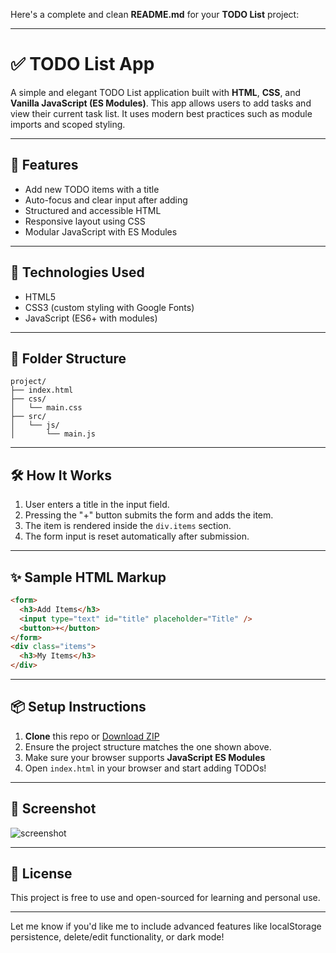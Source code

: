 Here's a complete and clean **README.md** for your **TODO List** project:

---

# ✅ TODO List App

A simple and elegant TODO List application built with **HTML**, **CSS**, and **Vanilla JavaScript (ES Modules)**. This app allows users to add tasks and view their current task list. It uses modern best practices such as module imports and scoped styling.

---

## 🚀 Features

- Add new TODO items with a title
- Auto-focus and clear input after adding
- Structured and accessible HTML
- Responsive layout using CSS
- Modular JavaScript with ES Modules

---

## 🧱 Technologies Used

- HTML5
- CSS3 (custom styling with Google Fonts)
- JavaScript (ES6+ with modules)

---

## 📁 Folder Structure

```
project/
├── index.html
├── css/
│   └── main.css
├── src/
│   └── js/
│       └── main.js
```

---

## 🛠️ How It Works

1. User enters a title in the input field.
2. Pressing the "+" button submits the form and adds the item.
3. The item is rendered inside the `div.items` section.
4. The form input is reset automatically after submission.

---

## ✨ Sample HTML Markup

```html
<form>
  <h3>Add Items</h3>
  <input type="text" id="title" placeholder="Title" />
  <button>+</button>
</form>
<div class="items">
  <h3>My Items</h3>
</div>
```

---

## 📦 Setup Instructions

1. **Clone** this repo or [Download ZIP](#)
2. Ensure the project structure matches the one shown above.
3. Make sure your browser supports **JavaScript ES Modules**
4. Open `index.html` in your browser and start adding TODOs!

---

## 📸 Screenshot

![screenshot](https://via.placeholder.com/600x300?text=TODO+App+UI)

---

## 📄 License

This project is free to use and open-sourced for learning and personal use.

---

Let me know if you'd like me to include advanced features like localStorage persistence, delete/edit functionality, or dark mode!
